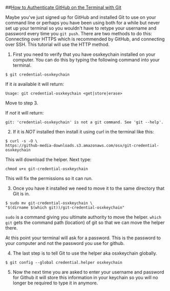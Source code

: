 ##[How to Authenticate GitHub on the Terminal with Git](https://help.github.com/articles/caching-your-github-password-in-git/)

Maybe you've just signed up for GitHub and installed Git to use on your command line or perhaps you have been using 
both for a while but never set up your terminal so you wouldn't have to retype your username and password every time you 
`git push`. There are two methods to do this: Connecting over HTTPS which is recommended by GitHub, and connecting over SSH.
This tutorial will use the HTTP method.

1. First you need to verify that you have osxkeychain installed on your computer. You can do this by typing the following command 
into your terminal.

`$ git credential-osxkeychain` 

If it _is_ available it will return:

`Usage: git credential-osxkeychain <get|store|erase>`

Move to step 3.

If _not_ it will return:

`git: 'credential-osxkeychain' is not a git command. See 'git --help'.`

2. If it is _NOT_ installed then install it using curl in the terminal like this:
```
$ curl -s -O \
https://github-media-downloads.s3.amazonaws.com/osx/git-credential-osxkeychain
```
This will download the helper. Next type:

`chmod u+x git-credential-osxkeychain`

This will fix the permissions so it can run.

3. Once you have it installed we need to move it to the same directory that Git is in. 

```
$ sudo mv git-credential-osxkeychain \ 
"$(dirname $(which git))/git-credential-osxkeychain"
```
`sudo` is a command giving you ultimate authority to move the helper. `which git` gets the command path (location) of git
so that we can move the helper there.

At this point your terminal will ask for a password. This is the password to your computer and not the password you use for github.

4. The last step is to tell Git to use the helper aka osxkeychain globally.

`$ git config --global credential.helper osxkeychain`

5. Now the next time you are asked to enter your username and password for Github it will store this information in your keychain 
so you will no longer be required to type it in anymore.
